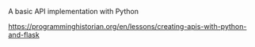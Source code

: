 A basic API implementation with Python

https://programminghistorian.org/en/lessons/creating-apis-with-python-and-flask
